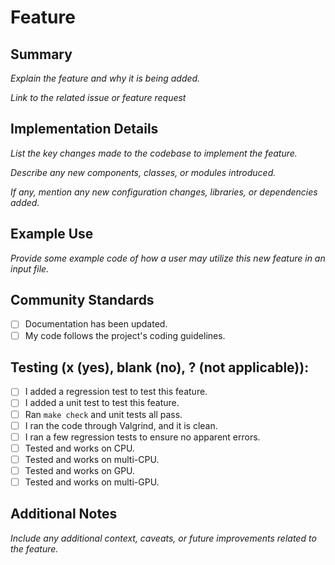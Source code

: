 # Feature

## Summary

_Explain the feature and why it is being added._

_Link to the related issue or feature request_

## Implementation Details

_List the key changes made to the codebase to implement the feature._

_Describe any new components, classes, or modules introduced._

_If any, mention any new configuration changes, libraries, or dependencies added._

## Example Use

_Provide some example code of how a user may utilize this new feature in an input file._

## Community Standards

- [ ] Documentation has been updated.
- [ ] My code follows the project's coding guidelines.

## Testing (x (yes), blank (no), ? (not applicable)):

- [ ] I added a regression test to test this feature.
- [ ] I added a unit test to test this feature.
- [ ] Ran `make check` and unit tests all pass.
- [ ] I ran the code through Valgrind, and it is clean.
- [ ] I ran a few regression tests to ensure no apparent errors.
- [ ] Tested and works on CPU.
- [ ] Tested and works on multi-CPU.
- [ ] Tested and works on GPU.
- [ ] Tested and works on multi-GPU.

## Additional Notes

_Include any additional context, caveats, or future improvements related to the feature._